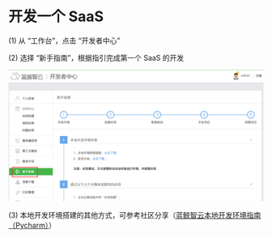 # 开发一个 SaaS

(1) 从 “工作台”，点击 “开发者中心”

(2) 选择 “新手指南”，根据指引完成第一个 SaaS 的开发

![](../assets/image061.png)

(3) 本地开发环境搭建的其他方式，可参考社区分享（[蓝鲸智云本地开发环境指南（Pycharm）](http://bk.tencent.com/s-mart/community/question/18)）
